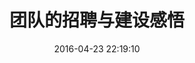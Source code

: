 ---
layout: post
title: "团队的招聘与建设感悟"
date: 2016-04-23 22:19:10
comments: true
share: true
description: 团队的招聘与建设感悟
tags:
- teamwork
---
